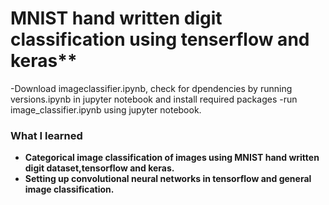 # MNIST hand written digit classification using tenserflow and keras**
  -Download imageclassifier.ipynb, check for dpendencies by running versions.ipynb in jupyter
  notebook and install required packages
  -run image_classifier.ipynb using jupyter notebook.

### What I learned
* **Categorical image classification of images using MNIST hand written digit dataset,tensorflow and keras.**
* **Setting up convolutional neural networks in tensorflow and general image classification.**
